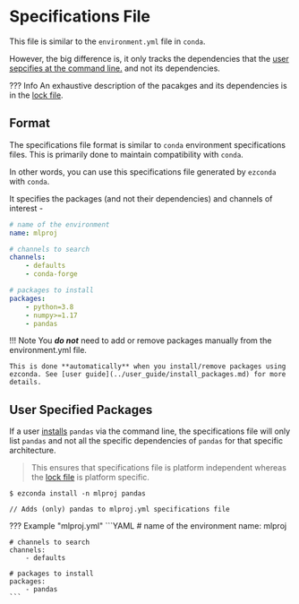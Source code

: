 # Specifications File

This file is similar to the `environment.yml` file in `conda`.

However, the big difference is, it only tracks the dependencies that the [user sepcifies at the command line.](#user-specified-packages) and not its dependencies.

??? Info
    An exhaustive description of the pacakges and its dependencies is in the [lock file](lockfile.md).

## Format

The specifications file format is similar to `conda` environment specifications files. This is primarily done to maintain compatibility with `conda`.

In other words, you can use this specifications file generated by `ezconda` with `conda`.

It specifies the packages (and not their dependencies) and channels of interest -

```YAML title="mlproj.yml"
# name of the environment
name: mlproj

# channels to search
channels:
    - defaults
    - conda-forge

# packages to install
packages:
    - python=3.8
    - numpy>=1.17
    - pandas
```

!!! Note
    You _**do not**_ need to add or remove packages manually from the environment.yml file.

    This is done **automatically** when you install/remove packages using ezconda. See [user guide](../user_guide/install_packages.md) for more details.

## User Specified Packages

If a user [installs](../user_guide/install_packages.md) `pandas` via the command line, the specifications file will only list `pandas` and not all the specific dependencies of `pandas` for that specific architecture.

> This ensures that specifications file is platform independent whereas the [lock file](lockfile.md) is platform specific.

<div class="termy">

```console
$ ezconda install -n mlproj pandas

// Adds (only) pandas to mlproj.yml specifications file
```

</div>

??? Example "mlproj.yml"
    ```YAML
    # name of the environment
    name: mlproj

    # channels to search
    channels:
        - defaults
    
    # packages to install
    packages:
        - pandas
    ```
